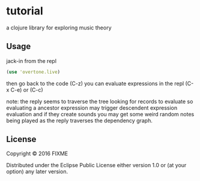 # tutorial

a clojure library for exploring music theory

## Usage

jack-in
from the repl

``` clojure
(use 'overtone.live)
```

then go back to the code (C-z)
you can evaluate expressions in the repl (C-x C-e)
or (C-c)

note: the reply seems to traverse the tree looking for records to
evaluate so evaluating a ancestor expression may trigger descendent
expression evaluation and if they create sounds you may get some weird
random notes being played as the reply traverses the dependency graph.

## License

Copyright © 2016 FIXME

Distributed under the Eclipse Public License either version 1.0 or (at
your option) any later version.
